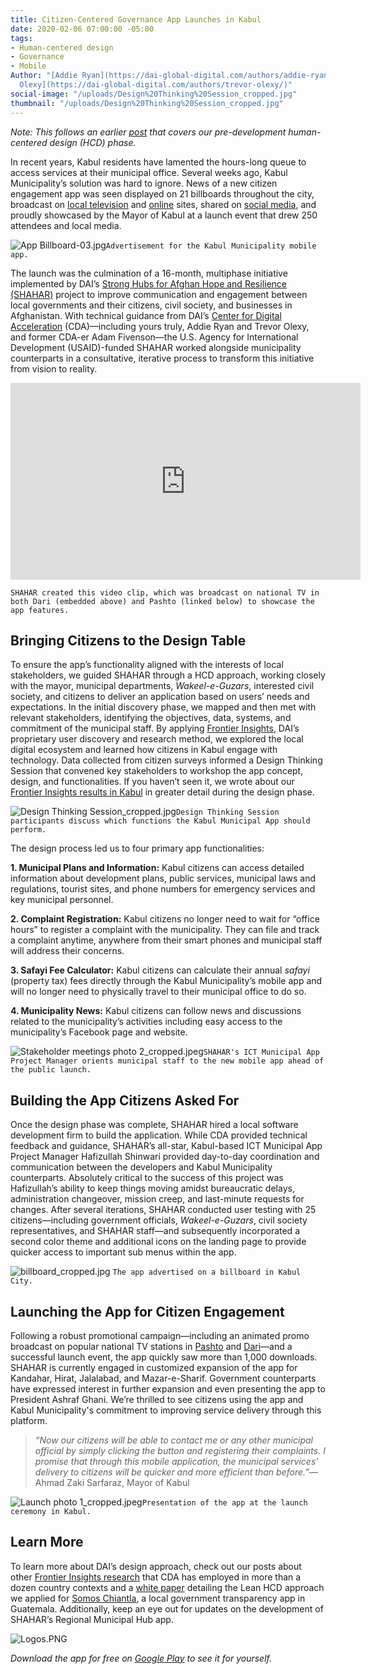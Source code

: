 ```yaml
---
title: Citizen-Centered Governance App Launches in Kabul
date: 2020-02-06 07:00:00 -05:00
tags:
- Human-centered design
- Governance
- Mobile
Author: "[Addie Ryan](https://dai-global-digital.com/authors/addie-ryan/) and [Trevor
  Olexy](https://dai-global-digital.com/authors/trevor-olexy/)"
social-image: "/uploads/Design%20Thinking%20Session_cropped.jpg"
thumbnail: "/uploads/Design%20Thinking%20Session_cropped.jpg"
---
```


*Note: This follows an earlier [post](https://dai-global-digital.com/citizen-centered-design-and-frontier-insights-in-kabul-municipality.html) that covers our pre-development human-centered design (HCD) phase.*

In recent years, Kabul residents have lamented the hours-long queue to access services at their municipal office. Several weeks ago, Kabul Municipality’s solution was hard to ignore. News of a new citizen engagement app was seen displayed on 21 billboards throughout the city, broadcast on [local television](https://www.youtube.com/watch?v=vqLA8GD-33I&feature=youtu.be) and [online](http://www.outlookafghanistan.net/national_detail.php?post_id=25808) sites, shared on [social media](https://www.facebook.com/KabulMunicipality/posts/2194828510813555), and proudly showcased by the Mayor of Kabul at a launch event that drew 250 attendees and local media.

![App Billboard-03.jpg](/uploads/App%20Billboard-03.jpg)`Advertisement for the Kabul Municipality mobile app.`

<!--more-->

The launch was the culmination of a 16-month, multiphase initiative implemented by DAI’s [Strong Hubs for Afghan Hope and Resilience (SHAHAR)](https://www.dai.com/our-work/projects/afghanistan-strong-hubs-afghan-hope-and-resilience-shahar) project to improve communication and engagement between local governments and their citizens, civil society, and businesses in Afghanistan. With technical guidance from DAI’s [Center for Digital Acceleration](https://www.dai.com/our-work/solutions/digital-acceleration) (CDA)—including yours truly, Addie Ryan and Trevor Olexy, and former CDA-er Adam Fivenson—the U.S. Agency for International Development (USAID)-funded SHAHAR worked alongside municipality counterparts in a consultative, iterative process to transform this initiative from vision to reality.

<iframe width="560" height="315" src="https://www.youtube.com/watch?v=O4n4kdJNBwM&feature=youtu.be" frameborder="0" allowfullscreen></iframe>

`SHAHAR created this video clip, which was broadcast on national TV in both Dari (embedded above) and Pashto (linked below) to showcase the app features.`

## Bringing Citizens to the Design Table

To ensure the app’s functionality aligned with the interests of local stakeholders, we guided SHAHAR through a HCD approach, working closely with the mayor, municipal departments, *Wakeel-e-Guzars*, interested civil society, and citizens to deliver an application based on users’ needs and expectations. In the initial discovery phase, we mapped and then met with relevant stakeholders, identifying the objectives, data, systems, and commitment of the municipal staff. By applying [Frontier Insights](https://dai-global-digital.com/tags/?tag=digital-insights), DAI’s proprietary user discovery and research method, we explored the local digital ecosystem and learned how citizens in Kabul engage with technology. Data collected from citizen surveys informed a Design Thinking Session that convened key stakeholders to workshop the app concept, design, and functionalities. If you haven’t seen it, we wrote about our [Frontier Insights results in Kabul](https://dai-global-digital.com/citizen-centered-design-and-frontier-insights-in-kabul-municipality.html) in greater detail during the design phase.

![Design Thinking Session_cropped.jpg](/uploads/Design%20Thinking%20Session_cropped.jpg)`Design Thinking Session participants discuss which functions the Kabul Municipal App should perform.`

The design process led us to four primary app functionalities:

**1. Municipal Plans and Information:** Kabul citizens can access detailed information about development plans, public services, municipal laws and regulations, tourist sites, and phone numbers for emergency services and key municipal personnel.

**2. Complaint Registration:** Kabul citizens no longer need to wait for “office hours” to register a complaint with the municipality. They can file and track a complaint anytime, anywhere from their smart phones and municipal staff will address their concerns.

**3. Safayi Fee Calculator:** Kabul citizens can calculate their annual *safayi* (property tax) fees directly through the Kabul Municipality’s mobile app and will no longer need to physically travel to their municipal office to do so.

**4. Municipality News:** Kabul citizens can follow news and discussions related to the municipality’s activities including easy access to the municipality’s Facebook page and website.

![Stakeholder meetings photo 2_cropped.jpeg](/uploads/Stakeholder%20meetings%20photo%202_cropped.jpeg)`SHAHAR's ICT Municipal App Project Manager orients municipal staff to the new mobile app ahead of the public launch.`

## Building the App Citizens Asked For

Once the design phase was complete, SHAHAR hired a local software development firm to build the application. While CDA provided technical feedback and guidance, SHAHAR’s all-star, Kabul-based ICT Municipal App Project Manager Hafizullah Shinwari provided day-to-day coordination and communication between the developers and Kabul Municipality counterparts. Absolutely critical to the success of this project was Hafizullah’s ability to keep things moving amidst bureaucratic delays, administration changeover, mission creep, and last-minute requests for changes. After several iterations, SHAHAR conducted user testing with 25 citizens—including government officials, *Wakeel-e-Guzars*, civil society representatives, and SHAHAR staff—and subsequently incorporated a second color theme and additional icons on the landing page to provide quicker access to important sub menus within the app.

![billboard_cropped.jpg](/uploads/billboard_cropped.jpg)
`The app advertised on a billboard in Kabul City.`

## Launching the App for Citizen Engagement

Following a robust promotional campaign—including an animated promo broadcast on popular national TV stations in [Pashto](https://www.youtube.com/watch?v=0DpghQ8rXB4&feature=youtu.be) and [Dari](https://www.youtube.com/watch?v=O4n4kdJNBwM&feature=youtu.be)—and a successful launch event, the app quickly saw more than 1,000 downloads. SHAHAR is currently engaged in customized expansion of the app for Kandahar, Hirat, Jalalabad, and Mazar-e-Sharif. Government counterparts have expressed interest in further expansion and even presenting the app to President Ashraf Ghani. We’re thrilled to see citizens using the app and Kabul Municipality's commitment to improving service delivery through this platform.

> *“Now our citizens will be able to contact me or any other municipal official by simply clicking the button and registering their complaints. I promise that through this mobile application, the municipal services’ delivery to citizens will be quicker and more efficient than before.”*—Ahmad Zaki Sarfaraz, Mayor of Kabul

![Launch photo 1_cropped.jpeg](/uploads/Launch%20photo%201_cropped.jpeg)`Presentation of the app at the launch ceremony in Kabul.`

## Learn More

To learn more about DAI’s design approach, check out our posts about other [Frontier Insights research](https://dai-global-digital.com/tags/?tag=digital-insights) that CDA has employed in more than a dozen country contexts and a [white paper](https://www.dai.com/hcd.pdf) detailing the Lean HCD approach we applied for [Somos Chiantla](https://play.google.com/store/apps/details?id=gt.muni.chiantla&hl=en_US), a local government transparency app in Guatemala. Additionally, keep an eye out for updates on the development of SHAHAR’s Regional Municipal Hub app.

![Logos.PNG](/uploads/Logos.PNG)

*Download the app for free on [Google Play](https://play.google.com/store/apps/details?id=gt.muni.chiantla&hl=en_US) to see it for yourself.*